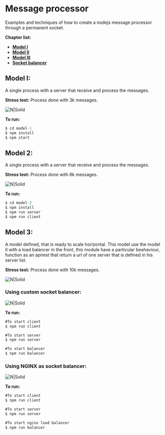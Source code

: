 # Message processor
Examples and techniques of how to create a nodejs message processor through a permanent socket.

**Chapter list:**

- **[Model I]**
- **[Model II]**
- **[Model III]**
- **[Socket balancer]**

[Model I]:https://github.com/damiancipolat/Node-MSG-Processor#model-i
[Model II]:https://github.com/damiancipolat/Node-MSG-Processor#model-2
[Model III]:https://github.com/damiancipolat/Node-MSG-Processor#model-3
[Socket balancer]:https://github.com/damiancipolat/Node-MSG-Processor#about-socket-balancer

## Model I:
A single process with a server that receive and process the messages.

**Stress test:**
Process done with 3k messages.

![N|Solid](https://github.com/damiancipolat/Node-MSG-Processor/blob/master/doc/doc-1.png?raw=true)

**To run:**
```js
$ cd model-1
$ npm install
$ npm start
```

## Model 2:
A single process with a server that receive and process the messages.

**Stress test:**
Process done with 6k messages.

![N|Solid](https://github.com/damiancipolat/Node-MSG-Processor/blob/master/doc/doc-2.png?raw=true)

**To run:**
```js
$ cd model-2
$ npm install
$ npm run server
$ npm run client
```

## Model 3:
A model defined, that is ready to scale horizontal. This model use the model II with a load balancer in the front, this module have a particular beahaviour, function as an apirest that return a url of one server that is defined in his server list.

**Stress test:**
Process done with 10k messages.

![N|Solid](https://github.com/damiancipolat/Node-MSG-Processor/blob/master/doc/doc-3.png?raw=true)


### Using custom socket balancer:

![N|Solid](https://github.com/damiancipolat/Node-MSG-Processor/blob/master/doc/doc-4.png?raw=true)

**To run:**
```js
#To start client
$ npm run client

#To start server
$ npm run server

#To start balancer
$ npm run balancer
```

### Using NGINX as socket balancer:

![N|Solid](https://github.com/damiancipolat/Node-MSG-Processor/blob/master/doc/doc-4.png?raw=true)

**To run:**
```js
#To start client
$ npm run client

#To start server
$ npm run server

#To start nginx load balancer
$ npm run balancer
```
